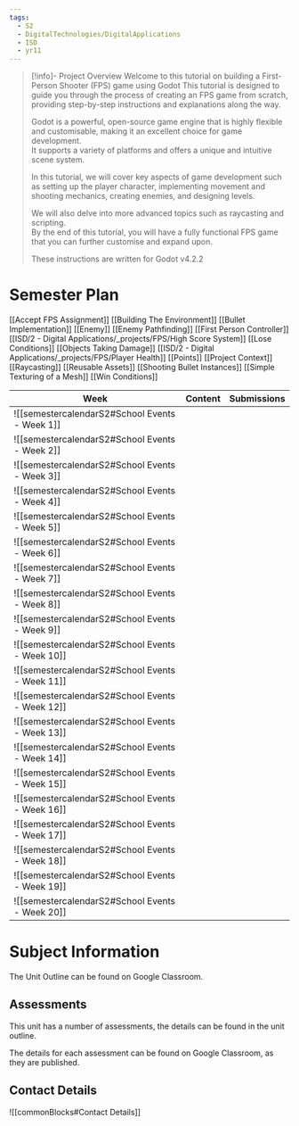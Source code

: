 ```yaml
---
tags:
  - S2
  - DigitalTechnologies/DigitalApplications
  - ISD
  - yr11
---
```

> [!info]- Project Overview
> Welcome to this tutorial on building a First-Person Shooter (FPS) game using Godot
>   This tutorial is designed to guide you through the process of creating an FPS game from scratch, providing step-by-step instructions and explanations along the way.  
>   
>   Godot is a powerful, open-source game engine that is highly flexible and customisable, making it an excellent choice for game development.   
>   It supports a variety of platforms and offers a unique and intuitive scene system.    
>   
>   In this tutorial, we will cover key aspects of game development such as setting up the player character, implementing movement and shooting mechanics, creating enemies, and designing levels.   
>   
>   We will also delve into more advanced topics such as raycasting and scripting.    
>   By the end of this tutorial, you will have a fully functional FPS game that you can further customise and expand upon.  
>   
>   These instructions are written for Godot v4.2.2  



# Semester Plan

[[Accept FPS Assignment]]
[[Building The Environment]]
[[Bullet Implementation]]
[[Enemy]]
[[Enemy Pathfinding]]
[[First Person Controller]]
[[ISD/2 - Digital Applications/_projects/FPS/High Score System]]
[[Lose Conditions]]
[[Objects Taking Damage]]
[[ISD/2 - Digital Applications/_projects/FPS/Player Health]]
[[Points]]
[[Project Context]]
[[Raycasting]]
[[Reusable Assets]]
[[Shooting Bullet Instances]]
[[Simple Texturing of a Mesh]]
[[Win Conditions]]

| Week                                            | Content | Submissions |
| ----------------------------------------------- | ------- | ----------- |
| ![[semestercalendarS2#School Events - Week 1]]  |         |             |
| ![[semestercalendarS2#School Events - Week 2]]  |         |             |
| ![[semestercalendarS2#School Events - Week 3]]  |         |             |
| ![[semestercalendarS2#School Events - Week 4]]  |         |             |
| ![[semestercalendarS2#School Events - Week 5]]  |         |             |
| ![[semestercalendarS2#School Events - Week 6]]  |         |             |
| ![[semestercalendarS2#School Events - Week 7]]  |         |             |
| ![[semestercalendarS2#School Events - Week 8]]  |         |             |
| ![[semestercalendarS2#School Events - Week 9]]  |         |             |
| ![[semestercalendarS2#School Events - Week 10]] |         |             |
| ![[semestercalendarS2#School Events - Week 11]] |         |             |
| ![[semestercalendarS2#School Events - Week 12]] |         |             |
| ![[semestercalendarS2#School Events - Week 13]] |         |             |
| ![[semestercalendarS2#School Events - Week 14]] |         |             |
| ![[semestercalendarS2#School Events - Week 15]] |         |             |
| ![[semestercalendarS2#School Events - Week 16]] |         |             |
| ![[semestercalendarS2#School Events - Week 17]] |         |             |
| ![[semestercalendarS2#School Events - Week 18]] |         |             |
| ![[semestercalendarS2#School Events - Week 19]] |         |             |
| ![[semestercalendarS2#School Events - Week 20]] |         |             |

# Subject Information

The Unit Outline can be found on Google Classroom.

## Assessments

This unit has a number of assessments, the details can be found in the unit outline.

The details for each assessment can be found on Google Classroom, as they are published.

## Contact Details

![[commonBlocks#Contact Details]]

